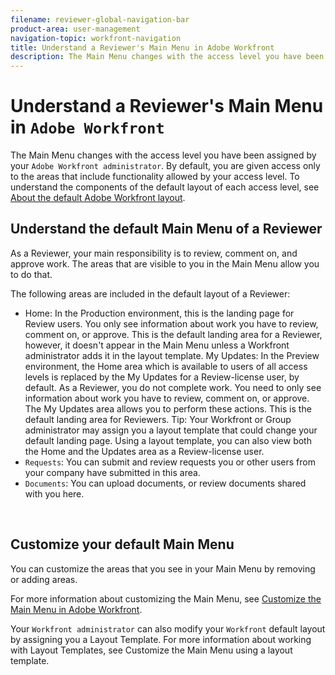 ```yaml
---
filename: reviewer-global-navigation-bar
product-area: user-management
navigation-topic: workfront-navigation
title: Understand a Reviewer's Main Menu in Adobe Workfront
description: The Main Menu changes with the access level you have been assigned by your Adobe Workfront administrator. By default, you are given access only to the areas that include functionality allowed by your access level. To understand the components of the default layout of each access level, see About the default Adobe Workfront layout.
---
```


# Understand a Reviewer's Main Menu in `Adobe Workfront`

The Main Menu changes with the access level you have been assigned by your `Adobe Workfront administrator`. By default, you are given access only to the areas that include functionality allowed by your access level. To understand the components of the default layout of each access level, see [About the default Adobe Workfront layout](../../../administration-and-setup/customize-workfront/use-layout-templates/about-the-default-wf-layout.md).

## Understand the default Main Menu of a Reviewer

As a Reviewer, your main responsibility is to review, comment on, and approve work. The areas that are visible to you in the Main Menu allow you to do that.

The following areas are included in the default layout of a Reviewer:

* Home: In the Production environment, this is the landing page for Review users. You only see information about work you have to review, comment on, or approve. This is the default landing area for a Reviewer, however, it doesn't appear in the Main Menu unless a Workfront administrator adds it in the layout template. My Updates: In the Preview environment, the Home area which is available to users of all access levels is replaced by the My Updates for a Review-license user, by default. As a Reviewer, you do not complete work. You need to only see information about work you have to review, comment on, or approve. The My Updates area allows you to perform these actions. This is the default landing area for Reviewers. Tip: Your Workfront or Group administrator may assign you a layout template that could change your default landing page. Using a layout template, you can also view both the Home and the Updates area as a Review-license user. 
* `Requests`: You can submit and review requests you or other users from your company have submitted in this area.
* `Documents`: You can upload documents, or review documents shared with you here.

&nbsp;

## Customize your default Main Menu

You can customize the areas that you see in your Main Menu by removing or adding areas.

For more information about customizing the Main Menu, see [Customize the Main Menu in Adobe Workfront](../../../workfront-basics/navigate-workfront/workfront-navigation/customize-global-navigation-bar.md).

Your `Workfront administrator` can also modify your `Workfront` default layout by assigning you a Layout Template. For more information about working with Layout Templates, see Customize the Main Menu using a layout template.
